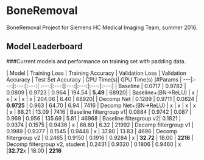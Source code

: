 # BoneRemoval
BoneRemoval Project for Siemens HC Medical Imaging Team, summer 2016.


## Model Leaderboard

###Current models and performance on training set *with* padding data.

| Model | Training Loss | Training Accuracy | Validation Loss | Validation Accuracy  | Test Set Accuracy | CPU Time(s)| GPU Time(s) |#Params
| ---|:---:|:---:|:---:| :---:|:---:|:---:|:---:|:---:|:---:|
|  Baseline              | 0.0717 | 0.9782 | 0.0809 | 0.9723 | 0.964 | 194.54 | **5.49** | 68920|
|  Baseline+(BN->ReLU)   | x | x | x | x | x | 204.06 | 6.40 | 68920|
| Decomp Net             | 0.1289 | 0.9711 | 0.0824 | **0.9725** | 0.963 | 64.70 | 6.94 | 7416 
| Decomp Net+(BN->ReLU)  | x | x | x | x | x | 88.21 | 13.09 | 7416
| Baseline filtergroup v1| 0.0884 | 0.9742 | 0.087 | 0.969 | 0.956 | 135.69 | 5.81 | 46968
| Baseline filtergroup v2| 0.1821 | 0.9374 | 0.1575 | 0.9436 | x | 66.80 | 6.32 | 21992
| Decomp filtergroup v1  | 0.1989 | 0.9377 | 0.1545 | 0.9448 | x | 37.80 | 13.83 | 4696
| Decomp filtergroup v2  | 0.2465 | 0.9150 | 0.1916 | 0.9284 | x | **32.72** | 18.00 | **2216**
| Decomp filtergroup v2, student | 0.2431 | 0.9320 | 0.1806 | 0.9460 | x |**32.72**x | 18.00 | **2216**
